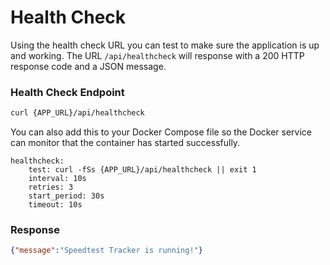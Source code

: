 # Health Check

Using the health check URL you can test to make sure the application is up and working. The URL `/api/healthcheck` will response with a 200 HTTP response code and a JSON message.

### Health Check Endpoint

```bash
curl {APP_URL}/api/healthcheck
```

You can also add this to your Docker Compose file so the Docker service can monitor that the container has started successfully.

```docker
healthcheck:
    test: curl -fSs {APP_URL}/api/healthcheck || exit 1
    interval: 10s
    retries: 3
    start_period: 30s
    timeout: 10s
```

### Response

```json
{"message":"Speedtest Tracker is running!"}
```
